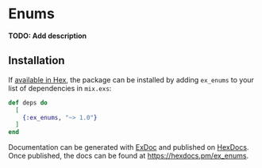 # Enums

**TODO: Add description**

## Installation

If [available in Hex](https://hex.pm/docs/publish), the package can be installed
by adding `ex_enums` to your list of dependencies in `mix.exs`:

```elixir
def deps do
  [
    {:ex_enums, "~> 1.0"}
  ]
end
```

Documentation can be generated with [ExDoc](https://github.com/elixir-lang/ex_doc)
and published on [HexDocs](https://hexdocs.pm). Once published, the docs can
be found at <https://hexdocs.pm/ex_enums>.

